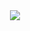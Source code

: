 <div align="center">
  <img src="https://readme-typing-svg.herokuapp.com?font=Playfair+Display&weight=500&color=213555&size=24&lines=Hello+!,+I'm+Chaimaa+Chouhaibi;I'm+a+Web+and+mobile+Developer;Be+Welcome+!" />
</div>
